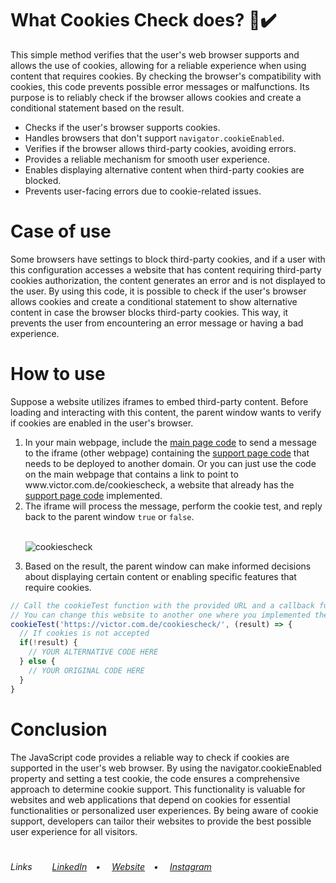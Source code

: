 # What Cookies Check does? 🍪✔️
<p>This simple method verifies that the user's web browser supports and allows the use of cookies, allowing for a reliable experience when using content that requires cookies. By checking the browser's compatibility with cookies, this code prevents possible error messages or malfunctions. Its purpose is to reliably check if the browser allows cookies and create a conditional statement based on the result.</p>

<ul>
  <li>Checks if the user's browser supports cookies.</li>
  <li>Handles browsers that don't support <code>navigator.cookieEnabled</code>.</li>
  <li>Verifies if the browser allows third-party cookies, avoiding errors.</li>
  <li>Provides a reliable mechanism for smooth user experience.</li>
  <li>Enables displaying alternative content when third-party cookies are blocked.</li>
  <li>Prevents user-facing errors due to cookie-related issues.</li>
</ul>

# Case of use
<p>Some browsers have settings to block third-party cookies, and if a user with this configuration accesses a website that has content requiring third-party cookies authorization, the content generates an error and is not displayed to the user. By using this code, it is possible to check if the user's browser allows cookies and create a conditional statement to show alternative content in case the browser blocks third-party cookies. This way, it prevents the user from encountering an error message or having a bad experience.</p>

# How to use
Suppose a website utilizes iframes to embed third-party content. Before loading and interacting with this content, the parent window wants to verify if cookies are enabled in the user's browser. 
<ol>
  <li>In your main webpage, include the <a href="https://github.com/VictorlBueno/cookiescheck/blob/main/caller-example.js" target="_blank">main page code</a> to send a message to the iframe (other webpage) containing the <a href="https://github.com/VictorlBueno/cookiescheck/blob/main/check-cookies-page.html" target="_blank">support page code</a> that needs to be deployed to another domain. Or you can just use the code on the main webpage that contains a link to point to www.victor.com.de/cookiescheck, a website that already has the <a href="https://github.com/VictorlBueno/cookiescheck/blob/main/check-cookies-page.html" target="_blank">support page code</a> implemented.</li>
  <li>The iframe will process the message, perform the cookie test, and reply back to the parent window <code>true</code> or <code>false</code>.</li><br>
  
  ![cookiescheck](https://github.com/VictorlBueno/Third-Party-Cookies-Check/assets/110859187/5e79ea4a-6a49-4b1d-853d-d8b9accfd229)
  
  <li>Based on the result, the parent window can make informed decisions about displaying certain content or enabling specific features that require cookies.</li>
</ol>

```JavaScript
// Call the cookieTest function with the provided URL and a callback function.
// You can change this website to another one where you implemented the support page code (which needs to be at a different domain than the main page code).
cookieTest('https://victor.com.de/cookiescheck/', (result) => {
  // If cookies is not accepted
  if(!result) {
    // YOUR ALTERNATIVE CODE HERE
  } else {
    // YOUR ORIGINAL CODE HERE
  }
}
```

# Conclusion
The JavaScript code provides a reliable way to check if cookies are supported in the user's web browser. By using the navigator.cookieEnabled property and setting a test cookie, the code ensures a comprehensive approach to determine cookie support. This functionality is valuable for websites and web applications that depend on cookies for essential functionalities or personalized user experiences. By being aware of cookie support, developers can tailor their websites to provide the best possible user experience for all visitors.
 
#
<h6>Links&ensp;&ensp;&ensp;&ensp;
<a href="https://linkedin.com/in/victorlbueno/" target="_blank">LinkedIn</a>&ensp;&ensp;•&ensp;&ensp;
<a href="https://victor.com.de/" target="_blank">Website</a>&ensp;&ensp;•&ensp;&ensp;
<a href="https://instagram.com/victorlbueno" target="_blank">Instagram</a></h6>
